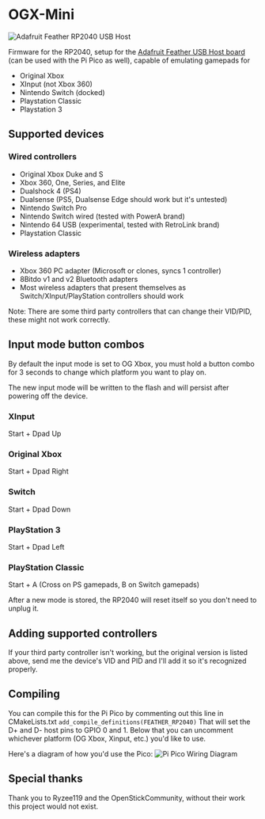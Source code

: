# OGX-Mini
![Adafruit Feather RP2040 USB Host](images/ada_feather_rp2040_usb.jpg "Adafruit Feather RP2040 USB Host")

Firmware for the RP2040, setup for the [Adafruit Feather USB Host board](https://www.adafruit.com/product/5723) (can be used with the Pi Pico as well), capable of emulating gamepads for
- Original Xbox
- XInput (not Xbox 360)
- Nintendo Switch (docked)
- Playstation Classic
- Playstation 3

## Supported devices
### Wired controllers
- Original Xbox Duke and S
- Xbox 360, One, Series, and Elite
- Dualshock 4 (PS4)
- Dualsense (PS5, Dualsense Edge should work but it's untested)
- Nintendo Switch Pro
- Nintendo Switch wired (tested with PowerA brand)
- Nintendo 64 USB (experimental, tested with RetroLink brand)
- Playstation Classic

### Wireless adapters
- Xbox 360 PC adapter (Microsoft or clones, syncs 1 controller)
- 8Bitdo v1 and v2 Bluetooth adapters
- Most wireless adapters that present themselves as Switch/XInput/PlayStation controllers should work

Note: There are some third party controllers that can change their VID/PID, these might not work correctly.

## Input mode button combos
By default the input mode is set to OG Xbox, you must hold a button combo for 3 seconds to change which platform you want to play on. 

The new input mode will be written to the flash and will persist after powering off the device.

### XInput
Start + Dpad Up 
### Original Xbox
Start + Dpad Right
### Switch
Start + Dpad Down
### PlayStation 3
Start + Dpad Left
### PlayStation Classic
Start + A (Cross on PS gamepads, B on Switch gamepads)

After a new mode is stored, the RP2040 will reset itself so you don't need to unplug it. 

## Adding supported controllers
If your third party controller isn't working, but the original version is listed above, send me the device's VID and PID and I'll add it so it's recognized properly.

## Compiling
You can compile this for the Pi Pico by commenting out this line in CMakeLists.txt
`add_compile_definitions(FEATHER_RP2040)`
That will set the D+ and D- host pins to GPIO 0 and 1. Below that you can uncomment whichever platform (OG Xbox, Xinput, etc.) you'd like to use. 

Here's a diagram of how you'd use the Pico:
![Pi Pico Wiring Diagram](images/pi_pico_diagram.png "Pi Pico Wiring Diagram]")

## Special thanks
Thank you to Ryzee119 and the OpenStickCommunity, without their work this project would not exist.